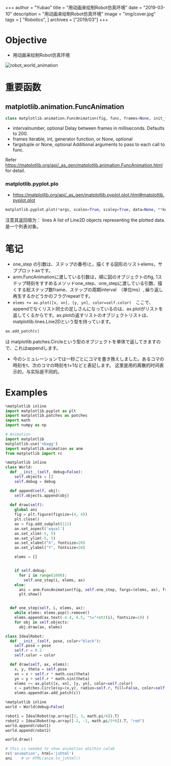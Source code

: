 +++
author = "Yubao"
title = "用动画来绘制Robot仿真环境"
date = "2019-03-10"
description = "用动画来绘制Robot仿真环境"
image  = "img/cover.jpg"
tags = [
    "Robotics",
]
archives = ["2019/03"]
+++

# Objective

- 用动画来绘制Robot仿真环境

![robot_world_animation](https://cdn.jsdelivr.net/gh/yubaoliu/assets@image/robot_world_animation.gif)

# 重要函数

## matplotlib.animation.FuncAnimation

```python
class matplotlib.animation.FuncAnimation(fig, func, frames=None, init_func=None, fargs=None, save_count=None, *, cache_frame_data=True, **kwargs)[source]
```

- intervalnumber, optional
Delay between frames in milliseconds. Defaults to 200.
- frames
iterable, int, generator function, or None, optional
- fargstuple or None, optional
Additional arguments to pass to each call to func.

Refer https://matplotlib.org/api/_as_gen/matplotlib.animation.FuncAnimation.html for detail.

### matplotlib.pyplot.plo

- https://matplotlib.org/api/_as_gen/matplotlib.pyplot.plot.html#matplotlib.pyplot.plot

```python
matplotlib.pyplot.plot(*args, scalex=True, scaley=True, data=None, **kwargs)
```

注意其返回值为： lines
A list of Line2D objects representing the plotted data.
是一个列表对象。

# 笔记
- one_step の引数は、ステップの番号iと，描くする図形のリストelems，サブプロットaxです。
- anm.FuncAnimationに渡している引数は，順に図のオブジェクトのfig, 1ステップ時刻をすすめるメソッドone_step、one_stepに渡している引数、描くする総ステップ数frame、ステップの周期interval　（単位ms）, 繰り返し再生するかどうかのフラグrepeatです。
-  ``elems += ax.plot([x, xn], [y, yn], color=self.color)``　ここで、appendでなくリスト同士の足しさんになっているのは、ax.plotがリストを返してくるからです。ax.plotの返すリストのオブジェクトリストは、matplotlib.lines.Line2Dという型を持っています。

```python
ax.add_patch(c)
```
は matplotlib.patches.Circleという型のオブジェクトを単体で返してきますので、これはappendします。

- 今のシミュレーションでは一秒ごとにコマを書き換えしました。あるコマの時刻をt、次のコマの時刻をt+1などと表記します。
这里是用的离散的时间表示的，与实际是不同的。


# Examples


```python
%matplotlib inline
import matplotlib.pyplot as plt
import matplotlib.patches as patches
import math
import numpy as np

# Animation
import matplotlib
matplotlib.use('nbagg')
import matplotlib.animation as anm
from matplotlib import rc

%matplotlib inline
class World:
  def __init__(self, debug=False):
    self.objects = []
    self.debug = debug

  def append(self, obj):
    self.objects.append(obj)
  
  def draw(self):
    global ani
    fig = plt.figure(figsize=(4, 4))
    plt.close()
    ax = fig.add_subplot(111)
    ax.set_aspect('equal')
    ax.set_xlim(-5, 5)
    ax.set_ylim(-5, 5)
    ax.set_xlabel("X", fontsize=20)
    ax.set_ylabel("Y", fontsize=20)

    elems = []


    if self.debug:
      for i in range(1000):
        self.one_step(i, elems, ax)
    else:
      ani = anm.FuncAnimation(fig, self.one_step, fargs=(elems, ax), frames=10, interval=1000, repeat=False )
      plt.show()


  def one_step(self, i, elems, ax):
    while elems: elems.pop().remove()
    elems.append(ax.text(-4.4, 4.5, "t="+str(i), fontsize=10) )
    for obj in self.objects:
      obj.draw(ax, elems)

class IdealRobot:
  def __init__(self, pose, color="black"):
    self.pose = pose
    self.r = 0.2
    self.color = color

  def draw(self, ax, elems):
    x, y, theta = self.pose
    xn = x + self.r * math.cos(theta)
    yn = y + self.r * math.sin(theta)
    elems += ax.plot([x, xn], [y, yn], color=self.color)
    c = patches.Circle(xy=(x,y), radius=self.r, fill=False, color=self.color)
    elems.append(ax.add_patch(c))

%matplotlib inline
world = World(debug=False)

robot1 = IdealRobot(np.array([2, 3, math.pi/6]).T)
robot2 = IdealRobot(np.array([-2, -1, math.pi/5*6]).T, "red")
world.append(robot1)
world.append(robot2)

world.draw()

# this is needed to show animation whithin colab
rc('animation', html='jshtml')
ani    # or HTML(anim.to_jshtml()
```

